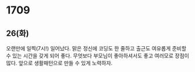 # 1709

## 26(화)

오랜만에 일찍(7시!) 일어났다. 맑은 정신에 코딩도 한 줄하고 출근도 여유롭게 준비할 수 있는 시간을 갖게 되어 좋다. 무엇보다 부모님이 좋아하셔서도 좋고 여러모로 장점이 많다. 앞으로 생활패턴으로 만들 수 있게 노력하자.

